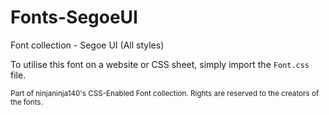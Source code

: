 # Fonts-SegoeUI
Font collection - Segoe UI (All styles)

To utilise this font on a website or CSS sheet, simply import the `Font.css` file.

<small>Part of ninjaninja140's CSS-Enabled Font collection. Rights are reserved to the creators of the fonts.</small>
